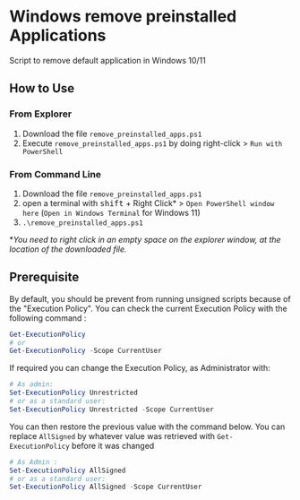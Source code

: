 # Windows remove preinstalled Applications
Script to remove default application in Windows 10/11

## How to Use
### From Explorer
1. Download the file `remove_preinstalled_apps.ps1`
2. Execute `remove_preinstalled_apps.ps1` by doing right-click > `Run with PowerShell`

### From Command Line
1. Download the file `remove_preinstalled_apps.ps1`
2. open a terminal with <kbd>shift</kbd> + Right Click* > `Open PowerShell window here` (`Open in Windows Terminal` for Windows 11)
3. `.\remove_preinstalled_apps.ps1`

*_You need to right click in an empty space on the explorer window, at the location of the downloaded file._

## Prerequisite
By default, you should be prevent from running unsigned scripts because of the "Execution Policy".
You can check the current Execution Policy with the following command :
```ps1
Get-ExecutionPolicy
# or
Get-ExecutionPolicy -Scope CurrentUser
```

If required you can change the Execution Policy, as Administrator with:
```ps1
# As admin:
Set-ExecutionPolicy Unrestricted
# or as a standard user:
Set-ExecutionPolicy Unrestricted -Scope CurrentUser
```
You can then restore the previous value with the command below. You can replace `AllSigned` by whatever value was retrieved with
`Get-ExecutionPolicy` before it was changed
```ps1
# As Admin :
Set-ExecutionPolicy AllSigned
# or as a standard user: 
Set-ExecutionPolicy AllSigned -Scope CurrentUser
```
